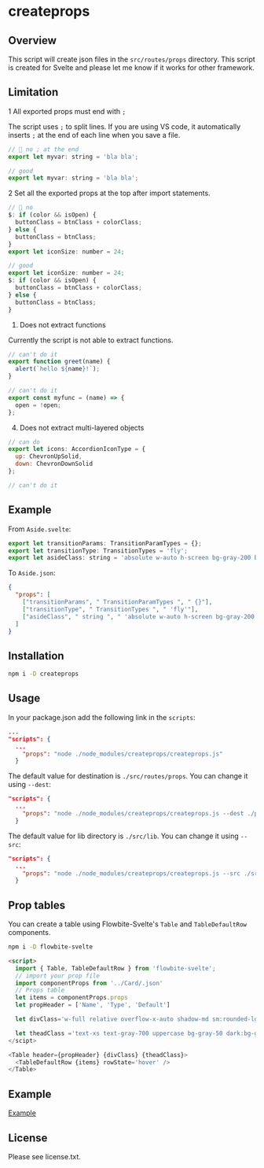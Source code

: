 # createprops

## Overview

This script will create json files in the `src/routes/props` directory. This script is created for Svelte and please let me know if it works for other framework.

## Limitation

1 All exported props must end with `;`

The script uses `;` to split lines. If you are using VS code, it automatically inserts `;` at the end of each line when you save a file.

```js
// 💩 no ; at the end
export let myvar: string = 'bla bla';

// good
export let myvar: string = 'bla bla';
```

2 Set all the exported props at the top after import statements.

```js
// 💩 no
$: if (color && isOpen) {
  buttonClass = btnClass + colorClass;
} else {
  buttonClass = btnClass;
}
export let iconSize: number = 24;

// good
export let iconSize: number = 24;
$: if (color && isOpen) {
  buttonClass = btnClass + colorClass;
} else {
  buttonClass = btnClass;
}
```

1. Does not extract functions

Currently the script is not able to extract functions.

```js
// can't do it
export function greet(name) {
  alert(`hello ${name}!`);
}

// can't do it
export const myfunc = (name) => {
  open = !open;
};
```

4. Does not extract multi-layered objects

```js
// can do
export let icons: AccordionIconType = {
  up: ChevronUpSolid,
  down: ChevronDownSolid
};

// can't do it
```

## Example

From `Aside.svelte`:

```js
export let transitionParams: TransitionParamTypes = {};
export let transitionType: TransitionTypes = 'fly';
export let asideClass: string = 'absolute w-auto h-screen bg-gray-200 border-r-2 shadow-lg';
```

To `Aside.json`:

```json
{
  "props": [
    ["transitionParams", " TransitionParamTypes ", " {}"],
    ["transitionType", " TransitionTypes ", " 'fly'"],
    ["asideClass", " string ", " 'absolute w-auto h-screen bg-gray-200 border-r-2 shadow-lg'"]
  ]
}
```

## Installation

```sh
npm i -D createprops
```

## Usage

In your package.json add the following link in the `scripts`:

```json
...
"scripts": {
  ...
    "props": "node ./node_modules/createprops/createprops.js"
  }
```

The default value for destination is `./src/routes/props`. You can change it using `--dest`:

```json
"scripts": {
  ...
    "props": "node ./node_modules/createprops/createprops.js --dest ./props/"
  }
```

The default value for lib directory is `./src/lib`. You can change it using `--src`:

```json
"scripts": {
  ...
    "props": "node ./node_modules/createprops/createprops.js --src ./src/mylib-dir"
  }
```

## Prop tables

You can create a table using Flowbite-Svelte's `Table` and `TableDefaultRow` components.

```sh
npm i -D flowbite-svelte
```

```html
<script>
  import { Table, TableDefaultRow } from 'flowbite-svelte';
  // import your prop file
  import componentProps from '../Card/.json'
  // Props table
  let items = componentProps.props
  let propHeader = ['Name', 'Type', 'Default']

  let divClass='w-full relative overflow-x-auto shadow-md sm:rounded-lg py-4'

  let theadClass ='text-xs text-gray-700 uppercase bg-gray-50 dark:bg-gray-700 dark:text-white'
</scipt>

<Table header={propHeader} {divClass} {theadClass}>
  <TableDefaultRow {items} rowState='hover' />
</Table>
```

## Example

[Example](https://svelte-sidebar.vercel.app/props)

## License

Please see license.txt.
